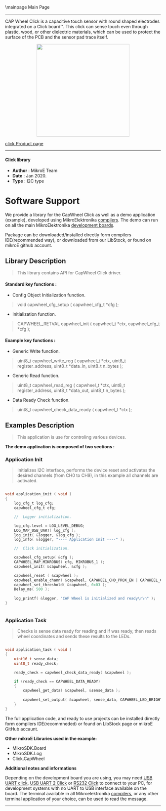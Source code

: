 \mainpage Main Page
 
 

---
CAP Wheel Click is a capacitive touch sensor with round shaped electrodes integrated on a Click board™. This click can sense touch even through plastic, wood, or other dielectric materials, which can be used to protect the surface of the PCB and the sensor pad trace itself.

<p align="center">
  <img src="https://download.mikroe.com/images/click_for_ide/capwheel_click.png" height=300px>
</p>

[click Product page](https://www.mikroe.com/cap-wheel-click)

---


#### Click library 

- **Author**        : MikroE Team
- **Date**          : Jan 2020.
- **Type**          : I2C type


# Software Support

We provide a library for the CapWheel Click 
as well as a demo application (example), developed using MikroElektronika 
[compilers](https://shop.mikroe.com/compilers). 
The demo can run on all the main MikroElektronika [development boards](https://shop.mikroe.com/development-boards).

Package can be downloaded/installed directly form compilers IDE(recommended way), or downloaded from our LibStock, or found on mikroE github account. 

## Library Description

> This library contains API for CapWheel Click driver.

#### Standard key functions :

- Config Object Initialization function.
> void capwheel_cfg_setup ( capwheel_cfg_t *cfg ); 
 
- Initialization function.
> CAPWHEEL_RETVAL capwheel_init ( capwheel_t *ctx, capwheel_cfg_t *cfg );



#### Example key functions :

- Generic Write function.
> uint8_t capwheel_write_reg ( capwheel_t *ctx, uint8_t register_address, uint8_t *data_in, uint8_t n_bytes );
 
- Generic Read function.
> uint8_t capwheel_read_reg ( capwheel_t *ctx, uint8_t register_address, uint8_t *data_out, uint8_t n_bytes );

- Data Ready Check function.
> uint8_t capwheel_check_data_ready ( capwheel_t *ctx );

## Examples Description

> This application is use for controling various devices.

**The demo application is composed of two sections :**

### Application Init 

> Initializes I2C interface, performs the device reset and activates the desired channels (from CH0 to CH9), in this example all channels are activated.

```c

void application_init ( void )
{
    log_cfg_t log_cfg;
    capwheel_cfg_t cfg;

    //  Logger initialization.

    log_cfg.level = LOG_LEVEL_DEBUG;
    LOG_MAP_USB_UART( log_cfg );
    log_init( &logger, &log_cfg );
    log_info( &logger, "---- Application Init ----" );

    //  Click initialization.

    capwheel_cfg_setup( &cfg );
    CAPWHEEL_MAP_MIKROBUS( cfg, MIKROBUS_1 );
    capwheel_init( &capwheel, &cfg );

    capwheel_reset ( &capwheel );
    capwheel_enable_chann( &capwheel, CAPWHEEL_CH0_PROX_EN | CAPWHEEL_CH1_EN | CAPWHEEL_CH2_EN | CAPWHEEL_CH3_EN | CAPWHEEL_CH4_EN | CAPWHEEL_CH5_EN | CAPWHEEL_CH6_EN | CAPWHEEL_CH7_EN | CAPWHEEL_CH8_EN | CAPWHEEL_CH9_EN );
    capwheel_set_threshold( &capwheel, 0x03 );
    Delay_ms( 500 );
    
    log_printf( &logger, "CAP Wheel is initialized and ready\r\n" );
}
  
```

### Application Task

> Checks is sense data ready for reading and if was ready, then reads wheel coordinates and sends these results to the LEDs.

```c

void application_task ( void )
{
    uint16_t sense_data;
    uint8_t ready_check;

    ready_check = capwheel_check_data_ready( &capwheel );

    if (ready_check == CAPWHEEL_DATA_READY)
    {
        capwheel_get_data( &capwheel, &sense_data );
        
        capwheel_set_output( &capwheel, sense_data, CAPWHEEL_LED_BRIGHTNESS_NUMBER );
    }
}  

```


The full application code, and ready to use projects can be  installed directly form compilers IDE(recommneded) or found on LibStock page or mikroE GitHub accaunt.

**Other mikroE Libraries used in the example:** 

- MikroSDK.Board
- MikroSDK.Log
- Click.CapWheel

**Additional notes and informations**

Depending on the development board you are using, you may need 
[USB UART click](https://shop.mikroe.com/usb-uart-click), 
[USB UART 2 Click](https://shop.mikroe.com/usb-uart-2-click) or 
[RS232 Click](https://shop.mikroe.com/rs232-click) to connect to your PC, for 
development systems with no UART to USB interface available on the board. The 
terminal available in all Mikroelektronika 
[compilers](https://shop.mikroe.com/compilers), or any other terminal application 
of your choice, can be used to read the message.



---
